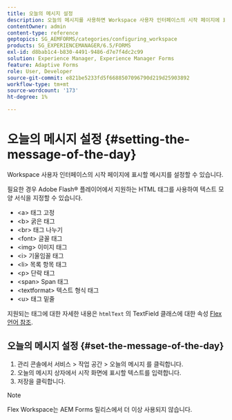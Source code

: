 ```yaml
---
title: 오늘의 메시지 설정
description: 오늘의 메시지를 사용하면 Workspace 사용자 인터페이스의 시작 페이지에 표시할 메시지를 설정할 수 있습니다.
contentOwner: admin
content-type: reference
geptopics: SG_AEMFORMS/categories/configuring_workspace
products: SG_EXPERIENCEMANAGER/6.5/FORMS
exl-id: d8bab1c4-b830-4491-9486-d7e7f4dc2c99
solution: Experience Manager, Experience Manager Forms
feature: Adaptive Forms
role: User, Developer
source-git-commit: e821be5233fd5f6688507096790d219d25903892
workflow-type: tm+mt
source-wordcount: '173'
ht-degree: 1%

---
```


# 오늘의 메시지 설정 {#setting-the-message-of-the-day}

Workspace 사용자 인터페이스의 시작 페이지에 표시할 메시지를 설정할 수 있습니다.

필요한 경우 Adobe Flash® 플레이어에서 지원하는 HTML 태그를 사용하여 텍스트 모양 서식을 지정할 수 있습니다.

* &lt;a> 태그 고정
* &lt;b> 굵은 태그
* &lt;br> 태그 나누기
* &lt;font> 글꼴 태그
* &lt;img> 이미지 태그
* &lt;i> 기울임꼴 태그
* &lt;li> 목록 항목 태그
* &lt;p> 단락 태그
* &lt;span> Span 태그
* &lt;textformat> 텍스트 형식 태그
* &lt;u> 태그 밑줄

지원되는 태그에 대한 자세한 내용은 `htmlText` 의 TextField 클래스에 대한 속성 [Flex 언어 참조](https://flex.apache.org/).

## 오늘의 메시지 설정 {#set-the-message-of-the-day}

1. 관리 콘솔에서 서비스 > 작업 공간 > 오늘의 메시지 를 클릭합니다.
1. 오늘의 메시지 상자에서 시작 화면에 표시할 텍스트를 입력합니다.
1. 저장을 클릭합니다.

>[!NOTE]
>
>Flex Workspace는 AEM Forms 릴리스에서 더 이상 사용되지 않습니다.
